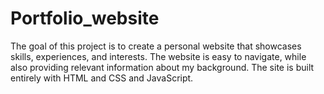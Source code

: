 # Portfolio_website
The goal of this project is to create a personal website that showcases skills, experiences, and interests. The website is easy to navigate, while also providing relevant information about my background. The site is built entirely with HTML and CSS and JavaScript.
